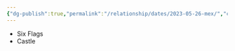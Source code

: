 ```yaml
---
{"dg-publish":true,"permalink":"/relationship/dates/2023-05-26-mex/","created":"","updated":""}
---
```



- Six Flags
- Castle
